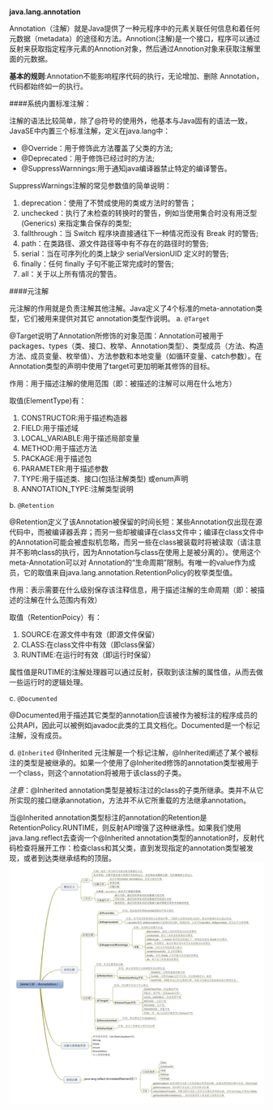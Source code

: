 **java.lang.annotation**

Annotation（注解）就是Java提供了一种元程序中的元素关联任何信息和着任何元数据（metadata）的途径和方法。Annotion(注解)是一个接口，程序可以通过反射来获取指定程序元素的Annotion对象，然后通过Annotion对象来获取注解里面的元数据。

**基本的规则**:Annotation不能影响程序代码的执行，无论增加、删除 Annotation，代码都始终如一的执行。

####系统内置标准注解：

注解的语法比较简单，除了@符号的使用外，他基本与Java固有的语法一致，JavaSE中内置三个标准注解，定义在java.lang中：

- @Override：用于修饰此方法覆盖了父类的方法;
- @Deprecated：用于修饰已经过时的方法;
- @SuppressWarnnings:用于通知java编译器禁止特定的编译警告。

SuppressWarnings注解的常见参数值的简单说明：
1. deprecation：使用了不赞成使用的类或方法时的警告；
2. unchecked：执行了未检查的转换时的警告，例如当使用集合时没有用泛型 (Generics) 来指定集合保存的类型;
3. fallthrough：当 Switch 程序块直接通往下一种情况而没有 Break 时的警告;
4. path：在类路径、源文件路径等中有不存在的路径时的警告;
5. serial：当在可序列化的类上缺少 serialVersionUID 定义时的警告;
6. finally：任何 finally 子句不能正常完成时的警告;
7. all：关于以上所有情况的警告。

####元注解

元注解的作用就是负责注解其他注解。Java定义了4个标准的meta-annotation类型，它们被用来提供对其它 annotation类型作说明。
a. `@Target`

@Target说明了Annotation所修饰的对象范围：Annotation可被用于 packages、types（类、接口、枚举、Annotation类型）、类型成员（方法、构造方法、成员变量、枚举值）、方法参数和本地变量（如循环变量、catch参数）。在Annotation类型的声明中使用了target可更加明晰其修饰的目标。

作用：用于描述注解的使用范围（即：被描述的注解可以用在什么地方）

取值(ElementType)有：
1. CONSTRUCTOR:用于描述构造器
2. FIELD:用于描述域
3. LOCAL_VARIABLE:用于描述局部变量
4. METHOD:用于描述方法
5. PACKAGE:用于描述包
6. PARAMETER:用于描述参数
7. TYPE:用于描述类、接口(包括注解类型) 或enum声明
8. ANNOTATION_TYPE:注解类型说明

b. `@Retention`

@Retention定义了该Annotation被保留的时间长短：某些Annotation仅出现在源代码中，而被编译器丢弃；而另一些却被编译在class文件中；编译在class文件中的Annotation可能会被虚拟机忽略，而另一些在class被装载时将被读取（请注意并不影响class的执行，因为Annotation与class在使用上是被分离的）。使用这个meta-Annotation可以对 Annotation的“生命周期”限制。有唯一的value作为成员，它的取值来自java.lang.annotation.RetentionPolicy的枚举类型值。

作用：表示需要在什么级别保存该注释信息，用于描述注解的生命周期（即：被描述的注解在什么范围内有效）

取值（RetentionPoicy）有：
1. SOURCE:在源文件中有效（即源文件保留）
2. CLASS:在class文件中有效（即class保留）
3. RUNTIME:在运行时有效（即运行时保留）

属性值是RUTIME的注解处理器可以通过反射，获取到该注解的属性值，从而去做一些运行时的逻辑处理。

c. `@Documented`

@Documented用于描述其它类型的annotation应该被作为被标注的程序成员的公共API，因此可以被例如javadoc此类的工具文档化。Documented是一个标记注解，没有成员。

d. `@Inherited`
@Inherited 元注解是一个标记注解，@Inherited阐述了某个被标注的类型是被继承的。如果一个使用了@Inherited修饰的annotation类型被用于一个class，则这个annotation将被用于该class的子类。

*注意*：@Inherited annotation类型是被标注过的class的子类所继承。类并不从它所实现的接口继承annotation，方法并不从它所重载的方法继承annotation。

当@Inherited annotation类型标注的annotation的Retention是RetentionPolicy.RUNTIME，则反射API增强了这种继承性。如果我们使用java.lang.reflect去查询一个@Inherited annotation类型的annotation时，反射代码检查将展开工作：检查class和其父类，直到发现指定的annotation类型被发现，或者到达类继承结构的顶层。
![Mind Map](../_attach/Java/annotation.jpg)
